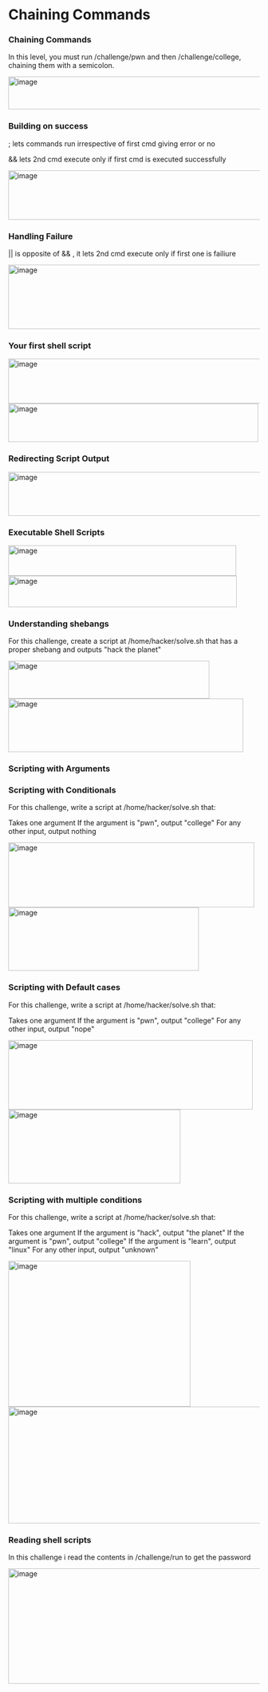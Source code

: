 # Chaining Commands

### Chaining Commands

In this level, you must run /challenge/pwn and then /challenge/college, chaining them with a semicolon.

<img width="559" height="66" alt="image" src="https://github.com/user-attachments/assets/22ecfc9f-5df9-42c4-951f-44484ee1b611" />

### Building on success

; lets commands run irrespective of first cmd giving error or no

&& lets 2nd cmd execute only if first cmd is executed successfully

<img width="592" height="99" alt="image" src="https://github.com/user-attachments/assets/43a544b4-9db0-4ace-9ac1-1f9f0ed4e85c" />

### Handling Failure

|| is opposite of && , it lets 2nd cmd execute only if first one is failiure

<img width="627" height="129" alt="image" src="https://github.com/user-attachments/assets/bcb952c5-cad8-4827-8269-3dc4811c5d93" />

### Your first shell script

<img width="530" height="90" alt="image" src="https://github.com/user-attachments/assets/99f82089-8f8f-43d6-b6aa-19474ac5ea4f" />

<img width="501" height="77" alt="image" src="https://github.com/user-attachments/assets/2243fa6f-ff98-4123-9d9e-4e5f0bf3295c" />

### Redirecting Script Output

<img width="526" height="88" alt="image" src="https://github.com/user-attachments/assets/bff4e3db-6fe2-489a-a328-62237a52a899" />

### Executable Shell Scripts

<img width="457" height="61" alt="image" src="https://github.com/user-attachments/assets/12399674-795a-413d-8f88-509401daa412" />

<img width="458" height="63" alt="image" src="https://github.com/user-attachments/assets/c9734ffa-4fec-4025-83a2-d6943bf0bd90" />

### Understanding shebangs

For this challenge, create a script at /home/hacker/solve.sh that has a proper shebang and outputs "hack the planet"

<img width="403" height="76" alt="image" src="https://github.com/user-attachments/assets/42b96dd9-09c1-47a1-a165-3c97c03e774a" />

<img width="471" height="107" alt="image" src="https://github.com/user-attachments/assets/3e8d5840-2c13-4602-9d35-88adc649bca4" />

### Scripting with Arguments

### Scripting with Conditionals

For this challenge, write a script at /home/hacker/solve.sh that:

 Takes one argument
 If the argument is "pwn", output "college"
 For any other input, output nothing

<img width="493" height="130" alt="image" src="https://github.com/user-attachments/assets/ae0aa590-a6a9-4bba-9222-fce1d8518c21" />

<img width="382" height="127" alt="image" src="https://github.com/user-attachments/assets/7c87bfa0-fd22-40b4-9c39-93c442eb702a" />

### Scripting with Default cases

For this challenge, write a script at /home/hacker/solve.sh that:

 Takes one argument
 If the argument is "pwn", output "college"
 For any other input, output "nope"

<img width="490" height="139" alt="image" src="https://github.com/user-attachments/assets/388c7632-aa2f-4d48-b699-79b1370fdf43" />

<img width="345" height="148" alt="image" src="https://github.com/user-attachments/assets/b797eb25-3cd7-4d50-9614-b990efb20975" />

### Scripting with multiple conditions

For this challenge, write a script at /home/hacker/solve.sh that:

  Takes one argument
  If the argument is "hack", output "the planet"
  If the argument is "pwn", output "college"
  If the argument is "learn", output "linux"
  For any other input, output "unknown"


<img width="365" height="292" alt="image" src="https://github.com/user-attachments/assets/214d82e2-342e-4ea9-9069-4fe5f48bb5de" />

<img width="531" height="234" alt="image" src="https://github.com/user-attachments/assets/9d13e366-f681-41fa-abd0-08a4575d4d83" />

### Reading shell scripts

In this challenge i read the contents in /challenge/run to get the password
 
<img width="602" height="231" alt="image" src="https://github.com/user-attachments/assets/780f6937-072d-42c4-97ea-50cb0b3b990a" />
